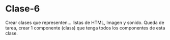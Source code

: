 # Clase-6

Crear clases que representen... listas de HTML, Imagen y sonido. Queda de tarea, crear 1 componente (class) que tenga todos los componentes de esta clase.